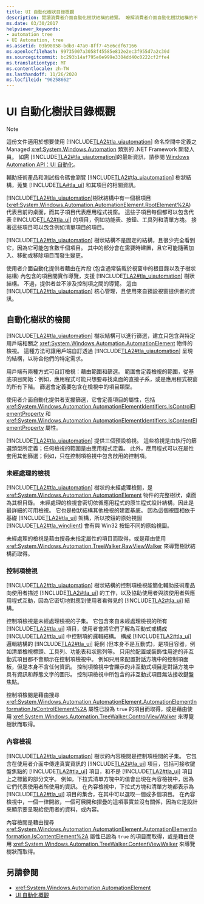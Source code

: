 ```yaml
---
title: UI 自動化樹狀目錄概觀
description: 閱讀消費者介面自動化樹狀結構的總覽。 瞭解消費者介面自動化樹狀結構的不同視圖，例如原始視圖、控制項視圖和內容視圖。
ms.date: 03/30/2017
helpviewer_keywords:
- automation tree
- UI Automation, tree
ms.assetid: 03b98058-bdb3-47a0-8ff7-45e6cdf67166
ms.openlocfilehash: 99735007a3058f45585e812e2ec3f955d7a2c30d
ms.sourcegitcommit: bc293b14af795e0e999e3304dd40c0222cf2ffe4
ms.translationtype: MT
ms.contentlocale: zh-TW
ms.lasthandoff: 11/26/2020
ms.locfileid: "96258662"
---
```

# <a name="ui-automation-tree-overview"></a>UI 自動化樹狀目錄概觀

> [!NOTE]
> 這份文件適用於想要使用 [!INCLUDE[TLA2#tla_uiautomation](../../../includes/tla2sharptla-uiautomation-md.md)] 命名空間中定義之 Managed <xref:System.Windows.Automation> 類別的 .NET Framework 開發人員。 如需 [!INCLUDE[TLA2#tla_uiautomation](../../../includes/tla2sharptla-uiautomation-md.md)]的最新資訊，請參閱 [Windows Automation API：UI 自動化](/windows/win32/winauto/entry-uiauto-win32)。  
  
 輔助技術產品和測試指令碼會瀏覽 [!INCLUDE[TLA2#tla_uiautomation](../../../includes/tla2sharptla-uiautomation-md.md)] 樹狀結構，蒐集 [!INCLUDE[TLA#tla_ui](../../../includes/tlasharptla-ui-md.md)] 和其項目的相關資訊。  
  
 [!INCLUDE[TLA2#tla_uiautomation](../../../includes/tla2sharptla-uiautomation-md.md)]樹狀結構中有一個根項目 (<xref:System.Windows.Automation.AutomationElement.RootElement%2A>) 代表目前的桌面，而其子項目代表應用程式視窗。 這些子項目每個都可以包含代表 [!INCLUDE[TLA2#tla_ui](../../../includes/tla2sharptla-ui-md.md)] 的項目，例如功能表、按鈕、工具列和清單方塊。 接著這些項目可以包含例如清單項目的項目。  
  
 [!INCLUDE[TLA2#tla_uiautomation](../../../includes/tla2sharptla-uiautomation-md.md)] 樹狀結構不是固定的結構，且很少完全看到它，因為它可能包含數千個項目。 其中的部分會在需要時建置，且它可能隨著加入、移動或移除項目而發生變更。  
  
 使用者介面自動化提供者藉由在片段 (包含通常裝載於視窗中的根目錄以及子樹狀結構) 內包含的項目間實作導覽，支援 [!INCLUDE[TLA2#tla_uiautomation](../../../includes/tla2sharptla-uiautomation-md.md)] 樹狀結構。 不過，提供者並不涉及控制項之間的導覽。 這由 [!INCLUDE[TLA2#tla_uiautomation](../../../includes/tla2sharptla-uiautomation-md.md)] 核心管理，且使用來自預設視窗提供者的資訊。  
  
<a name="uiautomation_tree_view"></a>

## <a name="views-of-the-automation-tree"></a>自動化樹狀的檢閱  

 [!INCLUDE[TLA2#tla_uiautomation](../../../includes/tla2sharptla-uiautomation-md.md)] 樹狀結構可以進行篩選，建立只包含與特定用戶端相關之 <xref:System.Windows.Automation.AutomationElement> 物件的檢視。 這種方法可讓用戶端自訂透過 [!INCLUDE[TLA2#tla_uiautomation](../../../includes/tla2sharptla-uiautomation-md.md)] 呈現的結構，以符合他們的特定需求。  
  
 用戶端有兩種方式可自訂檢視：藉由範圍和篩選。 範圍會定義檢視的範圍，從基底項目開始：例如，應用程式可能只想要尋找桌面的直接子系，或是應用程式視窗的所有下階。 篩選會定義要包含在檢視中的項目類型。  
  
 使用者介面自動化提供者支援篩選，它會定義項目的屬性，包括 <xref:System.Windows.Automation.AutomationElementIdentifiers.IsControlElementProperty> 和 <xref:System.Windows.Automation.AutomationElementIdentifiers.IsContentElementProperty> 屬性。  
  
 [!INCLUDE[TLA2#tla_uiautomation](../../../includes/tla2sharptla-uiautomation-md.md)] 提供三個預設檢視。 這些檢視是由執行的篩選類型所定義；任何檢視的範圍是由應用程式定義。 此外，應用程式可以在屬性套用其他篩選；例如，只在控制項檢視中包含啟用的控制項。  
  
<a name="uiautomation_raw_view"></a>

### <a name="raw-view"></a>未經處理的檢視  

 [!INCLUDE[TLA2#tla_uiautomation](../../../includes/tla2sharptla-uiautomation-md.md)] 樹狀的未經處理檢閱，是 <xref:System.Windows.Automation.AutomationElement> 物件的完整樹狀，桌面為其根目錄。 未經處理的檢視會密切依循應用程式的原生程式設計結構，因此是最詳細的可用檢視。 它也是樹狀結構其他檢視的建置基底。 因為這個視圖相依于基礎 [!INCLUDE[TLA2#tla_ui](../../../includes/tla2sharptla-ui-md.md)] 架構，所以按鈕的原始視圖 [!INCLUDE[TLA2#tla_winclient](../../../includes/tla2sharptla-winclient-md.md)] 會有與 Win32 按鈕不同的原始視圖。  
  
 未經處理的檢視是藉由搜尋未指定屬性的項目而取得，或是藉由使用 <xref:System.Windows.Automation.TreeWalker.RawViewWalker> 來導覽樹狀結構而取得。  
  
<a name="uiautomation_control_view"></a>

### <a name="control-view"></a>控制項檢視  

 [!INCLUDE[TLA2#tla_uiautomation](../../../includes/tla2sharptla-uiautomation-md.md)] 樹狀結構的控制項檢視能簡化輔助技術產品向使用者描述 [!INCLUDE[TLA2#tla_ui](../../../includes/tla2sharptla-ui-md.md)] 的工作，以及協助使用者與該使用者與應用程式互動，因為它密切地對應到使用者看得見的 [!INCLUDE[TLA2#tla_ui](../../../includes/tla2sharptla-ui-md.md)] 結構。  
  
 控制項檢視是未經處理檢視的子集。 它包含來自未經處理檢視的所有 [!INCLUDE[TLA2#tla_ui](../../../includes/tla2sharptla-ui-md.md)] 項目，使用者會將它們了解為互動式或構成 [!INCLUDE[TLA2#tla_ui](../../../includes/tla2sharptla-ui-md.md)] 中控制項的邏輯結構。 構成 [!INCLUDE[TLA2#tla_ui](../../../includes/tla2sharptla-ui-md.md)] 邏輯結構的 [!INCLUDE[TLA2#tla_ui](../../../includes/tla2sharptla-ui-md.md)] 範例 (但本身不是互動式)，是項目容器，例如清單檢視標頭、工具列、功能表和狀態列等。 只用於配置或裝飾性用途的非互動式項目都不會顯示在控制項檢視中。 例如只用來配置對話方塊中的控制項面板，但是本身不含任何資訊。 控制項檢視中會顯示的非互動式項目是對話方塊中具有資訊和靜態文字的圖形。 控制項檢視中所包含的非互動式項目無法接收鍵盤焦點。  
  
 控制項檢閱是藉由搜尋 <xref:System.Windows.Automation.AutomationElement.AutomationElementInformation.IsControlElement%2A> 屬性已設為 `true` 的項目而取得，或是藉由使用 <xref:System.Windows.Automation.TreeWalker.ControlViewWalker> 來導覽樹狀而取得。  
  
<a name="uiautomation_content_view"></a>

### <a name="content-view"></a>內容檢視  

 [!INCLUDE[TLA2#tla_uiautomation](../../../includes/tla2sharptla-uiautomation-md.md)] 樹狀的內容檢閱是控制項檢閱的子集。 它包含在使用者介面中傳達真實資訊的 [!INCLUDE[TLA2#tla_ui](../../../includes/tla2sharptla-ui-md.md)] 項目，包括可接收鍵盤焦點的 [!INCLUDE[TLA2#tla_ui](../../../includes/tla2sharptla-ui-md.md)] 項目，和不是 [!INCLUDE[TLA2#tla_ui](../../../includes/tla2sharptla-ui-md.md)] 項目上之標籤的部分文字。 例如，下拉式清單方塊中的值會出現在內容檢視中，因為它們代表使用者所使用的資訊。 在內容檢視中，下拉式方塊和清單方塊都表示為 [!INCLUDE[TLA2#tla_ui](../../../includes/tla2sharptla-ui-md.md)] 項目的集合，在其中可以選取一個或多個項目。 在內容檢視中，一個一律開啟，一個可展開和摺疊的這項事實並沒有關係，因為它是設計來顯示要呈現給使用者的資料，或內容。  
  
 內容檢閱是藉由搜尋 <xref:System.Windows.Automation.AutomationElement.AutomationElementInformation.IsContentElement%2A> 屬性已設為 `true` 的項目而取得，或是藉由使用 <xref:System.Windows.Automation.TreeWalker.ContentViewWalker> 來導覽樹狀而取得。  
  
## <a name="see-also"></a>另請參閱

- <xref:System.Windows.Automation.AutomationElement>
- [UI 自動化概觀](ui-automation-overview.md)
